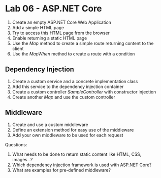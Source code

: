 # Lab 06 - ASP.NET Core

1. Create an empty ASP.NET Core Web Application
2. Add a simple HTML page
3. Try to access this HTML page from the browser
4. Enable returning a static HTML page
5. Use the *Map* method to create a simple route returning content to the client
6. Use the *MapWhen* method to create a route with a condition

## Dependency Injection

1. Create a custom service and a concrete implementation class
2. Add this service to the dependency injection container
3. Create a custom controller *SampleController* with constructor injection
4. Create another *Map* and use the custom controller

##  Middleware

1. Create and use a custom middleware
2. Define an extension method for easy use of the middleware
3. Add your own middleware to be used for each request


Questions:
1. What needs to be done to return static content like HTML, CSS, images...?
2. Which dependency injection framework is used with ASP.NET Core?
3. What are examples for pre-defined middleware?
